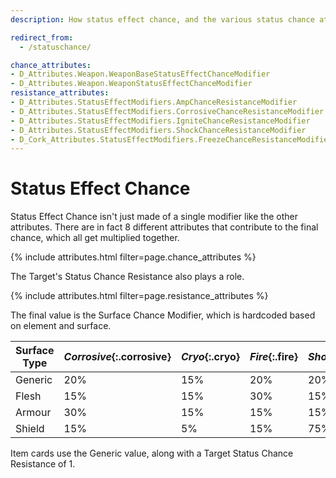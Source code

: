 ```yaml
---
description: How status effect chance, and the various status chance attributes, work.

redirect_from:
  - /statuschance/

chance_attributes:
- D_Attributes.Weapon.WeaponBaseStatusEffectChanceModifier
- D_Attributes.Weapon.WeaponStatusEffectChanceModifier
resistance_attributes:
- D_Attributes.StatusEffectModifiers.AmpChanceResistanceModifier
- D_Attributes.StatusEffectModifiers.CorrosiveChanceResistanceModifier
- D_Attributes.StatusEffectModifiers.IgniteChanceResistanceModifier
- D_Attributes.StatusEffectModifiers.ShockChanceResistanceModifier
- D_Cork_Attributes.StatusEffectModifiers.FreezeChanceResistanceModifier
---
```


# Status Effect Chance

Status Effect Chance isn't just made of a single modifier like the other attributes. There are in
fact 8 different attributes that contribute to the final chance, which all get multiplied together.

{% include attributes.html filter=page.chance_attributes %}

The Target's Status Chance Resistance also plays a role.

{% include attributes.html filter=page.resistance_attributes %}

The final value is the Surface Chance Modifier, which is hardcoded based on element and surface.

Surface Type | *Corrosive*{:.corrosive} | *Cryo*{:.cryo} | *Fire*{:.fire} | *Shock*{:.shock} | *Slag*{:.slag} 
---|---|---|---|---|---
Generic | 20% | 15% | 20% | 20% | 30% 
Flesh   | 15% | 15% | 30% | 15% | 30% 
Armour  | 30% | 15% | 15% | 15% | 30% 
Shield  | 15% |  5% | 15% | 75% | 30% 

Item cards use the Generic value, along with a Target Status Chance Resistance of 1.
